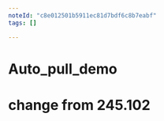 ```yaml
---
noteId: "c8e012501b5911ec81d7bdf6c8b7eabf"
tags: []

---
```


# Auto_pull_demo
# change from 245.102